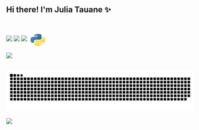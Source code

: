 ## Hi there! I'm Julia Tauane ✨
<div style="display: inline_block"><br>
  
   <a href="https://www.linkedin.com/in/juliatauane/" target="_blank"><img src="https://img.shields.io/badge/-LinkedIn-%230077B5?style=for-the-badge&logo=linkedin&logoColor=white" target="_blank"></a> 
 <a href="https://discord.gg/f4JjCC5t" target="_blank"><img src="https://img.shields.io/badge/Discord-7289DA?style=for-the-badge&logo=discord&logoColor=white" target="_blank"></a> 
  <a href = "mailto:juliatauane@gmail.com"><img src="https://img.shields.io/badge/-Gmail-%23333?style=for-the-badge&logo=gmail&logoColor=white" target="_blank"></a>
 <img align="center" alt="Julia-Python" height="40" width="50" src="https://raw.githubusercontent.com/devicons/devicon/master/icons/python/python-original.svg">
<div> 
  <a href="https://github.com/juliatauane">
  <img height="180em" src="https://github-readme-stats.vercel.app/api?username=juliatauane&show_icons=true&theme=midnight-purple&include_all_commits=true&count_private=true"/>
</div>
  
  ##
  ![Snake animation](https://github.com/juliatauane/juliatauane/blob/output/github-contribution-grid-snake.svg)
 
</div>
    <a href="https://github.com/anuraghazra/github-readme-stats">     
  <img align="center" src="https://github-readme-stats.vercel.app/api/top-langs/?username=juliatauane&layout=compact&theme=dark" />
</a>


